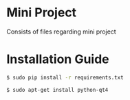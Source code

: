 Mini Project
============
Consists of files regarding mini project

Installation Guide
==================
```bash
$ sudo pip install -r requirements.txt
```

```bash
$ sudo apt-get install python-qt4
```
